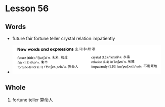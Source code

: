 # Lesson 56

## Words

- future fair fortune teller crystal relation impatiently

- ![Words](../../../Images/Part2/06/words-60.png)

## Whole

1. fortune teller 算命人
